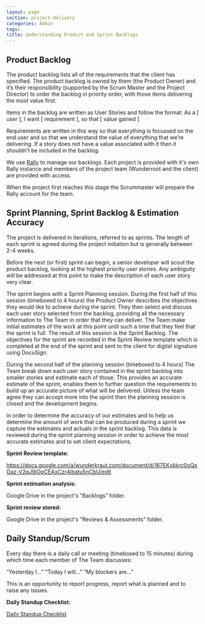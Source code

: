```yaml
---
layout: page
section: project-delivery
categories: Admin
tags:
title: Understanding Product and Sprint Backlogs
---
```

## Product Backlog

The product backlog lists all of the requirements that the client has specified. The product backlog is owned by them (the Product Owner) and it’s their responsibility (supported by the Scrum Master and the Project Director) to order the backlog in priority order, with those items delivering the most value first.

Items in the backlog are written as User Stories and follow the format:
As a [ user ], I want [ requirement ], so that [ value gained ]

Requirements are written in this way so that everything is focussed on the end user and so that we understand the value of everything that we’re delivering. If a story does not have a value associated with it then it shouldn’t be included in the backlog.

We use <a href="https://rally1.rallydev.com">Rally</a> to manage our backlogs. Each project is provided with it's own Rally instance and members of the project team (Wunderroot and the client) are provided with access.

When the project first reaches this stage the Scrummaster will prepare the Rally account for the team.

## Sprint Planning, Sprint Backlog & Estimation Accuracy

The project is delivered in iterations, referred to as sprints. The length of each sprint is agreed during the project initiation but is generally between 2-4 weeks. 

Before the next (or first) sprint can begin, a senior developer will scout the product backlog, looking at the highest priority user stories. Any ambiguity will be addressed at this point to make the description of each user story very clear. 

The sprint begins with a Sprint Planning session. During the first half of this session (timeboxed to 4 hours) the Product Owner describes the objectives they would like to achieve during the sprint. They then select and discuss each user story selected from the backlog, providing all the necessary information to The Team in order that they can deliver. The Team make initial estimates of the work at this point until such a time that they feel that the sprint is full. The result of this session is the Sprint Backlog. The objectives for the sprint are recorded in the Sprint Review template which is completed at the end of the sprint and sent to the client for digital signature using DocuSign.

During the second half of the planning session (timeboxed to 4 hours) The Team break down each user story contained in the sprint backlog  into smaller stories and estimate each of those. This provides an accurate estimate of the sprint, enables them to further question the requirements to build up an accurate picture of what will be delivered. Unless the team agree they can accept more into the sprint then the planning session is closed and the development begins.

In order to determine the accuracy of our estimates and to help us determine the amount of work that can be produced during a sprint we capture the estimates and actuals in the sprint backlog. This data is reviewed during the sprint planning session in order to achieve the most accurate estimates and to set client expectations.

**Sprint Review template:**

<https://docs.google.com/a/wunderkraut.com/document/d/167EKxkkrc0oQeOaz-V2qJ9jOpCEAxCzr4ibatu5nCbU/edit>

**Sprint estimation analysis:**

Google Drive in the project's “Backlogs” folder.

**Sprint review stored:**

Google Drive in the project's “Reviews & Assessments” folder.

## Daily Standup/Scrum

Every day there is a daily call or meeting (timeboxed to 15 minutes) during which time each member of The Team discusses:

“Yesterday I...”
“Today I will...”
“My blockers are...”

This is an opportunity to report progress, report what is planned and to raise any issues.

**Daily Standup Checklist:**

<a href="../daily-standup-checklist">Daily Standup Checklist</a>
